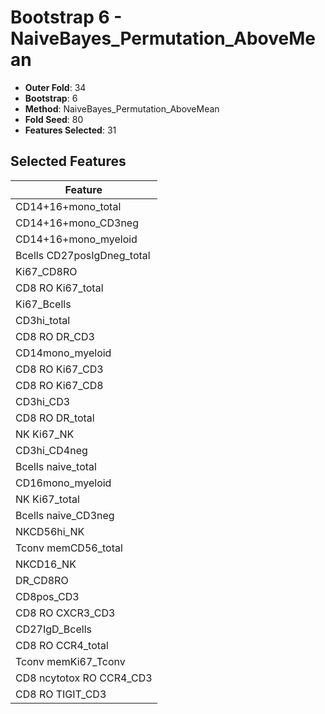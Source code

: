 # Bootstrap 6 - NaiveBayes_Permutation_AboveMean

- **Outer Fold**: 34
- **Bootstrap**: 6
- **Method**: NaiveBayes_Permutation_AboveMean
- **Fold Seed**: 80
- **Features Selected**: 31

## Selected Features

| Feature |
|---------|
| CD14+16+mono_total |
| CD14+16+mono_CD3neg |
| CD14+16+mono_myeloid |
| Bcells CD27posIgDneg_total |
| Ki67_CD8RO |
| CD8 RO Ki67_total |
| Ki67_Bcells |
| CD3hi_total |
| CD8 RO DR_CD3 |
| CD14mono_myeloid |
| CD8  RO Ki67_CD3 |
| CD8 RO Ki67_CD8 |
| CD3hi_CD3 |
| CD8 RO DR_total |
| NK Ki67_NK |
| CD3hi_CD4neg |
| Bcells naive_total |
| CD16mono_myeloid |
| NK Ki67_total |
| Bcells naive_CD3neg |
| NKCD56hi_NK |
| Tconv memCD56_total |
| NKCD16_NK |
| DR_CD8RO |
| CD8pos_CD3 |
| CD8 RO CXCR3_CD3 |
| CD27IgD_Bcells |
| CD8 RO CCR4_total |
| Tconv memKi67_Tconv |
| CD8 ncytotox RO CCR4_CD3 |
| CD8 RO TIGIT_CD3 |
